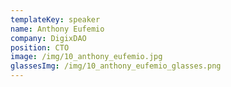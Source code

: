 ```yaml
---
templateKey: speaker
name: Anthony Eufemio
company: DigixDAO
position: CTO
image: /img/10_anthony_eufemio.jpg
glassesImg: /img/10_anthony_eufemio_glasses.png
---
```


